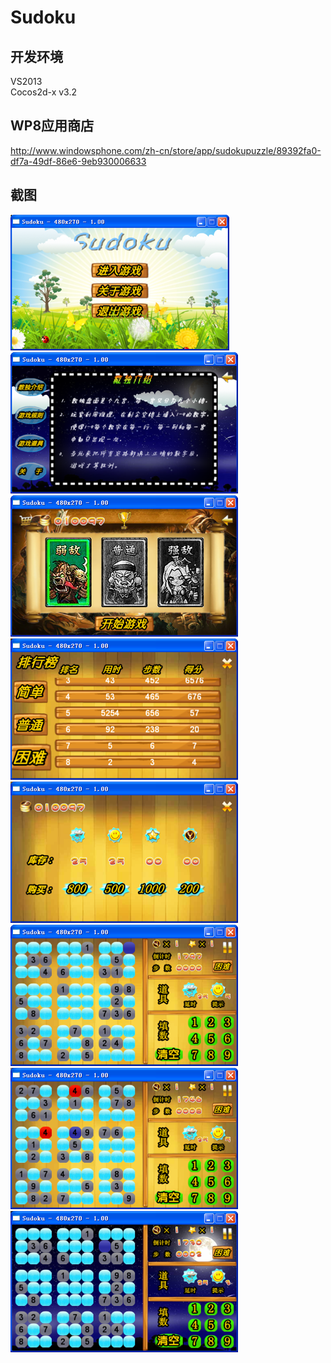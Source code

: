 # Sudoku
## 开发环境
VS2013 <br/>
Cocos2d-x v3.2 <br/>
## WP8应用商店
http://www.windowsphone.com/zh-cn/store/app/sudokupuzzle/89392fa0-df7a-49df-86e6-9eb930006633
## 截图
![1](./img/1.png)
![2](./img/2.png)
![3](./img/3.png)
![4](./img/4.png)
![5](./img/5.png)
![6](./img/6.png)
![7](./img/7.png)
![8](./img/8.png)
